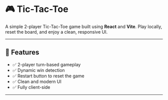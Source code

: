 # 🎮 Tic-Tac-Toe

A simple 2-player Tic-Tac-Toe game built using **React** and **Vite**. Play locally, reset the board, and enjoy a clean, responsive UI.

---

## 🚀 Features

- ✅ 2-player turn-based gameplay
- ✅ Dynamic win detection
- ✅ Restart button to reset the game
- ✅ Clean and modern UI
- ✅ Fully client-side

---
